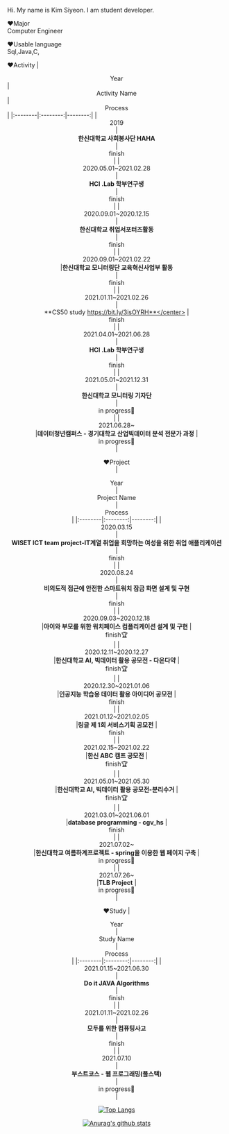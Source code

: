 

Hi. My name is Kim Siyeon. I am student developer.   


:heart:Major\
Computer Engineer

:heart:Usable language\
Sql,Java,C,


:heart:Activity
|  <center>Year</center> |  <center>Activity Name</center> | <center>Process</center> |
|:--------|:--------:|--------:|
|<center>2019<center> | <center>**한신대학교 사회봉사단 HAHA**</center> |<center>finish</center>|
|<center>2020.05.01~2021.02.28<center> | <center>**HCI .Lab 학부연구생**</center> |<center>finish</center>|
|<center>2020.09.01~2020.12.15<center> | <center>**한신대학교 취업서포터즈활동**</center> |<center>finish</center>|
|<center>2020.09.01~2021.02.22<center>|**한신대학교 모니터링단 교육혁신사업부 활동** <center>|<center>finish</center>|
|<center>2021.01.11~2021.02.26<center> | <center>**CS50 study https://bit.ly/3isOYRH**</center> |<center>finish</center>|
|<center>2021.04.01~2021.06.28<center> | <center>**HCI .Lab 학부연구생**</center> |<center>finish</center>|
|<center>2021.05.01~2021.12.31<center> | <center>**한신대학교 모니터링 기자단**</center> |<center>in progress:muscle:</center>|
|<center>2021.06.28~<center>|**데이터청년캠퍼스 - 경기대학교 산업빅데이터 분석 전문가 과정** |<center>in progress:muscle:<center>|

:heart:Project   
|  <center>Year</center> |  <center>Project Name</center> |  <center>Process</center> |
|:--------|:--------:|--------:|
|<center>2020.03.15<center> | <center>**WISET ICT team project-IT계열 취업을 희망하는 여성을 위한 취업 애플리케이션**</center> |<center>finish</center>|
|<center>2020.08.24<center> | <center>**비의도적 접근에 안전한 스마트워치 잠금 화면 설계 및 구현**</center> |<center>finish</center>|
|<center>2020.09.03~2020.12.18 <center>|**아이와 부모를 위한 워치페이스 컴플리케이션 설계 및 구현** |<center>finish:trophy:<center>|
|<center>2020.12.11~2020.12.27 <center>|**한신대학교 AI, 빅데이터 활용 공모전 - 다온다약** |<center>finish:trophy:<center>|
|<center>2020.12.30~2021.01.06 <center>|**인공지능 학습용 데이터 활용 아이디어 공모전** |<center>finish<center>|
|<center>2021.01.12~2021.02.05 <center>|**링글 제 1회 서비스기획 공모전** |<center>finish<center>|
|<center>2021.02.15~2021.02.22 <center>|**한신 ABC 캠프 공모전** |<center>finish:trophy:<center>|
|<center>2021.05.01~2021.05.30 <center>|**한신대학교 AI, 빅데이터 활용 공모전-분리수거** |<center>finish:trophy:<center>|
|<center>2021.03.01~2021.06.01 <center>|**database programming - cgv_hs** |<center>finish<center>|
|<center>2021.07.02~<center>|**한신대학교 여름하계프로젝트 - spring을 이용한 웹 페이지 구축** |<center>in progress:muscle:<center>|
|<center>2021.07.26~<center>|**TLB Project** |<center>in progress:muscle:<center>|  
  
:heart:Study
|  <center>Year</center> |  <center>Study Name</center> |  <center>Process</center> |
|:--------|:--------:|--------:|
|<center>2021.01.15~2021.06.30<center> | <center>**Do it JAVA Algorithms**</center> |<center>finish</center>|
|<center>2021.01.11~2021.02.26<center> | <center>**모두를 위한 컴퓨팅사고**</center> |<center>finish</center>|
|<center>2021.07.10<center> | <center>**부스트코스 - 웹 프로그래밍(풀스택)**</center> |<center>in progress:muscle:</center>|



[![Top Langs](https://github-readme-stats.vercel.app/api/top-langs/?username=pennya6&layout=compact)](https://github.com/anuraghazra/github-readme-stats)



[![Anurag's github stats](https://github-readme-stats.vercel.app/api?username=pennya6)](https://github.com/anuraghazra/github-readme-stats)
